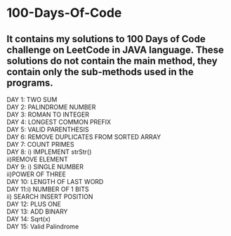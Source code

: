 # 100-Days-Of-Code

It contains my solutions to 100 Days of Code challenge on LeetCode in JAVA language.
These solutions do not contain the main method, they contain only the sub-methods used in the programs.
---------------------------------------------------------------------------------------------------------

DAY 1: TWO SUM
<br> 
DAY 2: PALINDROME NUMBER
<br>
DAY 3: ROMAN TO INTEGER
<br>
DAY 4: LONGEST COMMON PREFIX
<br>
DAY 5: VALID PARENTHESIS
<br>
DAY 6: REMOVE DUPLICATES FROM SORTED ARRAY
<br>
DAY 7: COUNT PRIMES
<br>
DAY 8: i) IMPLEMENT strStr()
<br>
       ii)REMOVE ELEMENT 
<br>
DAY 9: i) SINGLE NUMBER
<br>
ii)POWER OF THREE
<br>
DAY 10: LENGTH OF LAST WORD
<br>
DAY 11:i) NUMBER OF 1 BITS
<br>
ii) SEARCH INSERT POSITION
<br>
DAY 12: PLUS ONE
<br>
DAY 13: ADD BINARY
<br>
DAY 14: Sqrt(x)
<br>
DAY 15: Valid Palindrome
<br>